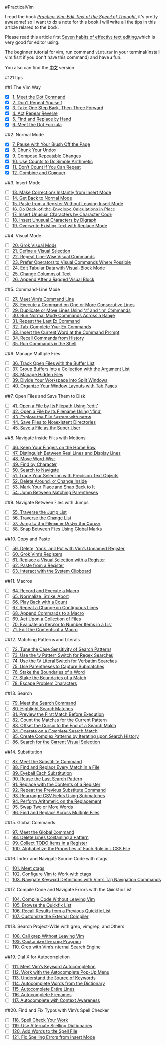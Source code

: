 #PracticalVim

I read the book *[Practical Vim: Edit Text at the Speed of Thought](https://www.amazon.com/Practical-Vim-Edit-Speed-Thought/dp/1680501275/ref=sr_1_1?ie=UTF8&qid=1488958924&sr=8-1&keywords=practical-vim)*, it's pretty awesome! so I want to do a note for this book.I will write all the tips in this article relared to the book.

Please read this article first [Seven habits of effective text editing](http://www.moolenaar.net/habits.html),which is very good for editor using.

The beginner tutorial for vim, run command `vimtutor` in your terminal(install vim fisrt if you don't have this command) and have a fun.

You also can find the [中文](Chinese.md) version

#121 tips

##1.The Vim Way
- [x] [1. Meet the Dot Command](tips/tip1.md)
- [x] [2. Don't Repeat Yourself](tips/tip2.md)
- [x] [3. Take One Step Back, Then Three Forward](tips/tip3.md)
- [x] [4. Act,Repear,Reverse](tips/tip4.md)
- [x] [5. Find and Replace by Hand](tips/tip5.md)
- [x] [6. Meet the Dot Formula](tips/tip6.md)

##2. Normal Mode  
- [x] [7. Pause with Your Brush Off the Page](tips/tip7.md)
- [x] [8. Chunk Your Undos](tips/tip8.md)
- [x] [9. Compose Repeatable Changes](tips/tip9.md)
- [x] [10. Use Counts to Do Simple Arithmetic](tips/tip10.md)
- [x] [11. Don’t Count If You Can Repeat](tips/tip11.md)
- [x] [12. Combine and Conquer](tips/tip12.md)

##3. Insert Mode 
- [ ] [13. Make Corrections Instantly from Insert Mode](tips/tip.md)
- [ ] [14. Get Back to Normal Mode](tips/tip.md)
- [ ] [15. Paste from a Register Without Leaving Insert Mode](tips/tip.md)
- [ ] [16. Do Back-of-the-Envelope Calculations in Place](tips/tip.md)
- [ ] [17. Insert Unusual Characters by Character Code](tips/tip.md)
- [ ] [18. Insert Unusual Characters by Digraph](tips/tip.md)
- [ ] [19. Overwrite Existing Text with Replace Mode](tips/tip.md)

##4. Visual Mode
- [ ] [20. Grok Visual Mode](tips/tip.md)
- [ ] [21. Define a Visual Selection](tips/tip.md)
- [ ] [22. Repeat Line-Wise Visual Commands](tips/tip.md)
- [ ] [23. Prefer Operators to Visual Commands Where Possible](tips/tip.md)
- [ ] [24. Edit Tabular Data with Visual-Block Mode](tips/tip.md)
- [ ] [25. Change Columns of Text](tips/tip.md)
- [ ] [26. Append After a Ragged Visual Block](tips/tip.md)

##5. Command-Line Mode
- [ ] [27. Meet Vim’s Command Line](tips/tip.md)
- [ ] [28. Execute a Command on One or More Consecutive Lines](tips/tip.md)
- [ ] [29. Duplicate or Move Lines Using ‘:t’ and ‘:m’ Commands](tips/tip.md)
- [ ] [30. Run Normal Mode Commands Across a Range](tips/tip.md)
- [ ] [31. Repeat the Last Ex Command](tips/tip.md)
- [ ] [32. Tab-Complete Your Ex Commands](tips/tip.md)
- [ ] [33. Insert the Current Word at the Command Prompt](tips/tip.md)
- [ ] [34. Recall Commands from History](tips/tip.md)
- [ ] [35. Run Commands in the Shell](tips/tip.md)

##6. Manage Multiple Files
- [ ] [36. Track Open Files with the Buffer List](tips/tip.md)
- [ ] [37. Group Buffers into a Collection with the Argument List](tips/tip.md)
- [ ] [38. Manage Hidden Files](tips/tip.md)
- [ ] [39. Divide Your Workspace into Split Windows](tips/tip.md)
- [ ] [40. Organize Your Window Layouts with Tab Pages](tips/tip.md)

##7. Open Files and Save Them to Disk
- [ ] [41. Open a File by Its Filepath Using ‘:edit’](tips/tip.md)
- [ ] [42. Open a File by Its Filename Using ‘:find’](tips/tip.md)
- [ ] [43. Explore the File System with netrw](tips/tip.md)
- [ ] [44. Save Files to Nonexistent Directories](tips/tip.md)
- [ ] [45. Save a File as the Super User](tips/tip.md)

##8. Navigate Inside Files with Motions
- [ ] [46. Keep Your Fingers on the Home Row](tips/tip.md)
- [ ] [47. Distinguish Between Real Lines and Display Lines](tips/tip.md)
- [ ] [48. Move Word-Wise](tips/tip.md)
- [ ] [49. Find by Character](tips/tip.md)
- [ ] [50. Search to Navigate](tips/tip.md)
- [ ] [51. Trace Your Selection with Precision Text Objects](tips/tip.md)
- [ ] [52. Delete Around, or Change Inside](tips/tip.md)
- [ ] [53. Mark Your Place and Snap Back to It](tips/tip.md)
- [ ] [54. Jump Between Matching Parentheses](tips/tip.md)

##9. Navigate Between Files with Jumps
- [ ] [55. Traverse the Jump List](tips/tip.md)
- [ ] [56. Traverse the Change List](tips/tip.md)
- [ ] [57. Jump to the Filename Under the Cursor](tips/tip.md)
- [ ] [58. Snap Between Files Using Global Marks](tips/tip.md)

##10. Copy and Paste
- [ ] [59. Delete, Yank, and Put with Vim’s Unnamed Register](tips/tip.md)
- [ ] [60. Grok Vim’s Registers](tips/tip.md)
- [ ] [61. Replace a Visual Selection with a Register](tips/tip.md)
- [ ] [62. Paste from a Register](tips/tip.md)
- [ ] [63. Interact with the System Clipboard](tips/tip.md)

##11. Macros
- [ ] [64. Record and Execute a Macro](tips/tip.md)
- [ ] [65. Normalize, Strike, Abort](tips/tip.md)
- [ ] [66. Play Back with a Count](tips/tip.md)
- [ ] [67. Repeat a Change on Contiguous Lines](tips/tip.md)
- [ ] [68. Append Commands to a Macro](tips/tip.md)
- [ ] [69. Act Upon a Collection of Files](tips/tip.md)
- [ ] [70. Evaluate an Iterator to Number Items in a List](tips/tip.md)
- [ ] [71. Edit the Contents of a Macro](tips/tip.md)

##12. Matching Patterns and Literals
- [ ] [72. Tune the Case Sensitivity of Search Patterns](tips/tip.md)
- [ ] [73. Use the \v Pattern Switch for Regex Searches](tips/tip.md)
- [ ] [74. Use the \V Literal Switch for Verbatim Searches](tips/tip.md)
- [ ] [75. Use Parentheses to Capture Submatches](tips/tip.md)
- [ ] [76. Stake the Boundaries of a Word](tips/tip.md)
- [ ] [77. Stake the Boundaries of a Match](tips/tip.md)
- [ ] [78. Escape Problem Characters](tips/tip.md)

##13. Search
- [ ] [79. Meet the Search Command](tips/tip.md)
- [ ] [80. Highlight Search Matches](tips/tip.md)
- [ ] [81. Preview the First Match Before Execution](tips/tip.md)
- [ ] [82. Count the Matches for the Current Pattern](tips/tip.md)
- [ ] [83. Offset the Cursor to the End of a Search Match](tips/tip.md)
- [ ] [84. Operate on a Complete Search Match](tips/tip.md)
- [ ] [85. Create Complex Patterns by Iterating upon Search History](tips/tip.md)
- [ ] [86. Search for the Current Visual Selection](tips/tip.md)

##14. Substitution
- [ ] [87. Meet the Substitute Command](tips/tip.md)
- [ ] [88. Find and Replace Every Match in a File](tips/tip.md)
- [ ] [89. Eyeball Each Substitution](tips/tip.md)
- [ ] [90. Reuse the Last Search Pattern](tips/tip.md)
- [ ] [91. Replace with the Contents of a Register](tips/tip.md)
- [ ] [92. Repeat the Previous Substitute Command](tips/tip.md)
- [ ] [93. Rearrange CSV Fields Using Submatches](tips/tip.md)
- [ ] [94. Perform Arithmetic on the Replacement](tips/tip.md)
- [ ] [95. Swap Two or More Words](tips/tip.md)
- [ ] [96. Find and Replace Across Multiple Files](tips/tip.md)

##15. Global Commands
- [ ] [97. Meet the Global Command](tips/tip.md)
- [ ] [98. Delete Lines Containing a Pattern](tips/tip.md)
- [ ] [99. Collect TODO Items in a Register](tips/tip.md)
- [ ] [100. Alphabetize the Properties of Each Rule in a CSS File](tips/tip.md)

##16. Index and Navigate Source Code with ctags
- [ ] [101. Meet ctags](tips/tip.md)
- [ ] [102. Configure Vim to Work with ctags](tips/tip.md)
- [ ] [103. Navigate Keyword Definitions with Vim’s Tag Navigation Commands](tips/tip.md)

##17. Compile Code and Navigate Errors with the Quickfix List 
- [ ] [104. Compile Code Without Leaving Vim](tips/tip.md)
- [ ] [105. Browse the Quickfix List](tips/tip.md)
- [ ] [106. Recall Results from a Previous Quickfix List](tips/tip.md)
- [ ] [107. Customize the External Compiler](tips/tip.md)

##18. Search Project-Wide with grep, vimgrep, and Others 
- [ ] [108. Call grep Without Leaving Vim](tips/tip.md)
- [ ] [109. Customize the grep Program](tips/tip.md)
- [ ] [110. Grep with Vim’s Internal Search Engine](tips/tip.md)

##19. Dial X for Autocompletion
- [ ] [111. Meet Vim’s Keyword Autocompletion](tips/tip.md)
- [ ] [112. Work with the Autocomplete Pop-Up Menu](tips/tip.md)
- [ ] [113. Understand the Source of Keywords](tips/tip.md)
- [ ] [114. Autocomplete Words from the Dictionary](tips/tip.md)
- [ ] [115. Autocomplete Entire Lines](tips/tip.md)
- [ ] [116. Autocomplete Filenames](tips/tip.md)
- [ ] [117. Autocomplete with Context Awareness](tips/tip.md)

##20. Find and Fix Typos with Vim’s Spell Checker
- [ ] [118. Spell Check Your Work](tips/tip.md)
- [ ] [119. Use Alternate Spelling Dictionaries](tips/tip.md)
- [ ] [120. Add Words to the Spell File](tips/tip.md)
- [ ] [121. Fix Spelling Errors from Insert Mode](tips/tip.md)
